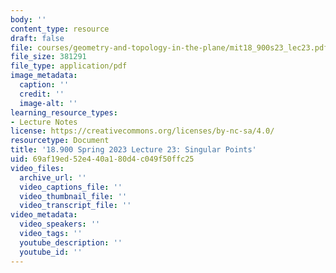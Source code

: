 ```yaml
---
body: ''
content_type: resource
draft: false
file: courses/geometry-and-topology-in-the-plane/mit18_900s23_lec23.pdf
file_size: 381291
file_type: application/pdf
image_metadata:
  caption: ''
  credit: ''
  image-alt: ''
learning_resource_types:
- Lecture Notes
license: https://creativecommons.org/licenses/by-nc-sa/4.0/
resourcetype: Document
title: '18.900 Spring 2023 Lecture 23: Singular Points'
uid: 69af19ed-52e4-40a1-80d4-c049f50ffc25
video_files:
  archive_url: ''
  video_captions_file: ''
  video_thumbnail_file: ''
  video_transcript_file: ''
video_metadata:
  video_speakers: ''
  video_tags: ''
  youtube_description: ''
  youtube_id: ''
---
```

